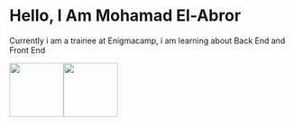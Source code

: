 # Hello, I Am Mohamad El-Abror


Currently i am a trainee at Enigmacamp, i am learning about Back End and Front End


<img href="https://enigmacamp.com" src="https://user-images.githubusercontent.com/63460549/165452901-7a1493dd-02a7-427f-a0c1-13970b1c2f74.svg" height="96"><img href="https://enigmacamp.com" src="https://user-images.githubusercontent.com/63460549/165454245-3fdbc718-819b-4b32-9d2d-7fe4cd56bcbb.svg" height="96">


